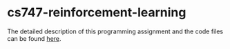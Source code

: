 # cs747-reinforcement-learning

The detailed description of this programming assignment and the code files can be found [here](https://www.cse.iitb.ac.in/~shivaram/teaching/old/cs747-a2021/pa-2/programming-assignment-2.html).